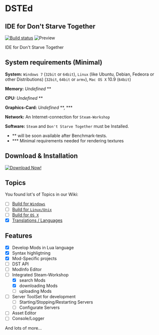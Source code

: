 # DSTEd
## IDE for Don't Starve Together

[![Build status](https://ci.appveyor.com/api/projects/status/pntgndsm8ytwul3g?svg=true&passingText=DSTEd%20successfully%20Builded&pendingText=DSTEd%20will%20currently%20builded...&failingText=DSTEd%20cant%20Builded)](https://ci.appveyor.com/project/Bizarrus/dsted-539e1)
![Preview](https://github.com/DST-Tools/DSTEd/raw/master/Screenshots/preview.png)


IDE for Don't Starve Together

## System requirements (Minimal)
**System:** `Windows 7` (`32bit` or `64bit`), `Linux` (like Ubuntu, Debian, Fedeora or other Distributions) (`32bit`, `64bit` or `armv`), `Mac OS X` 10.9 (`64bit`)

**Memory:** _Undefined_ **

**CPU:** _Undefined_ **

**Graphics-Card:** _Undefined_ **, ***

**Network:** An Internet-connection for `Steam-Workshop`

**Software:** `Steam` and `Don't Starve Together` must be Installed.

 - ** will be soon available after Benchmark-tests.
 - *** Minimal requirements needed for rendering textures
 
## Download & Installation
[![Download Now!](http://asduser.github.io/examples/images/githubDownloadButton.png)](https://github.com/DST-Tools/DSTEd/releases)

## Topics
You found lot's of Topics in our Wiki:

- [ ] [Build for `Windows`](https://github.com/DST-Tools/DSTEd/wiki/Build-Windows)
- [ ] [Build for `Linux/Unix`](https://github.com/DST-Tools/DSTEd/wiki/Build-Linux)
- [ ] [Build for `OS X`](https://github.com/DST-Tools/DSTEd/wiki/Build-OSX)
- [x] [Translations / Languages](https://github.com/DST-Tools/DSTEd/wiki/Languages)

## Features

- [x] Develop Mods in Lua language
- [x] Syntax highligtning
- [x] Mod-Specific projects
- [ ] DST API
- [ ] ModInfo Editor
- [ ] Integrated Steam-Workshop
  - [x] search Mods
  - [x] downloading Mods
  - [ ] uploading Mods
- [ ] Server ToolSet for development
  - [ ] Starting/Stopping/Restarting Servers
  - [ ] Configurate Servers
- [ ] Asset Editor
- [ ] Console/Logger

And lots of more...

